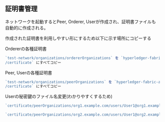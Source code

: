 ## 証明書管理

ネットワークを起動するとPeer, Orderer, Userが作成され、証明書ファイルも自動的に作成される。

作成された証明書を利用しやすい形にするため以下に示す場所にコピーする

Ordererの各種証明書

```jsx
`test-network/organizations/ordererOrganizations` を `hyperledger-fabric-application
/certificate` にすべてコピー
```

Peer, Userの各種証明書

```jsx
`test-network/organizations/peerOrganizations` を `hyperledger-fabric-application
/certificate` にすべてコピー
```

Userの秘密鍵のファイル名変更(わかりやすくするため)

```jsx
`certificate/peerOrganizations/org1.example.com/users/User1@org1.example.com/msp/keystore/` にある秘密鍵をkey.pemに変更

`certificate/peerOrganizations/org2.example.com/users/User1@org2.example.com/msp/keystore/` にある秘密鍵をkey.pemに変更
```